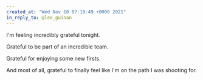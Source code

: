 ```yaml
---
created_at: "Wed Nov 10 07:19:49 +0000 2021"
in_reply_to: @leo_guinan
---
```


I'm feeling incredibly grateful tonight. 

Grateful to be part of an incredible team.

Grateful for enjoying some new firsts.

And most of all, grateful to finally feel like I'm on the path I was shooting for.